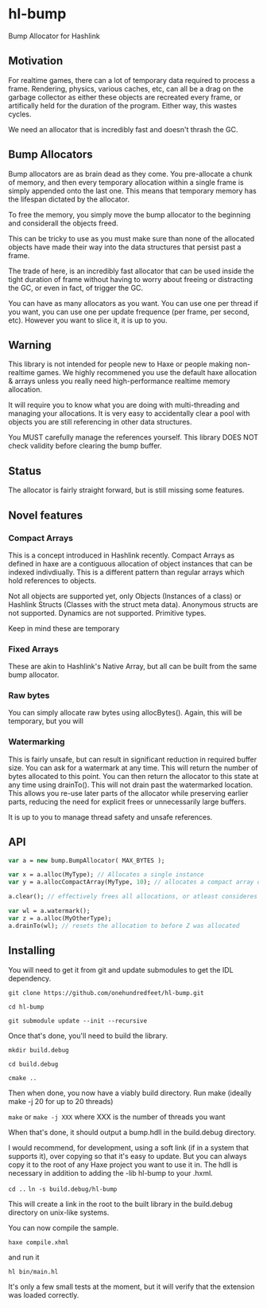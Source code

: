 # hl-bump
Bump Allocator for Hashlink


## Motivation
For realtime games, there can a lot of temporary data required to process a frame.  Rendering, physics, various caches, etc, can all be a drag on the garbage collector as either these objects are recreated every frame, or artifically held for the duration of the program.  Either way, this wastes cycles.

We need an allocator that is incredibly fast and doesn't thrash the GC.

## Bump Allocators
Bump allocators are as brain dead as they come.  You pre-allocate a chunk of memory, and then every temporary allocation within a single frame is simply appended onto the last one.  This means that temporary memory has the lifespan dictated by the allocator.  

To free the memory, you simply move the bump allocator to the beginning and considerall the objects freed.

This can be tricky to use as you must make sure than none of the allocated objects have made their way into the data structures that persist past a frame.

The trade of here, is an incredibly fast allocator that can be used inside the tight duration of frame without having to worry about freeing or distracting the GC, or even in fact, of trigger the GC.

You can have as many allocators as you want. You can use one per thread if you want, you can use one per update frequence (per frame, per second, etc).  However you want to slice it, it is up to you.

## Warning
This library is not intended for people new to Haxe or people making non-realtime games.  We highly recommened you use the default haxe allocation & arrays unless you really need high-performance realtime memory allocation.

It will require you to know what you are doing with multi-threading and managing your allocations.  It is very easy to accidentally clear a pool with objects you are still referencing in other data structures.

You MUST carefully manage the references yourself.  This library DOES NOT check validity before clearing the bump buffer.

## Status
The allocator is fairly straight forward, but is still missing some features.

## Novel features
### Compact Arrays
This is a concept introduced in Hashlink recently.  Compact Arrays as defined in haxe are a contiguous allocation of object instances that can be indexed indivdiually. This is a different pattern than regular arrays which hold references to objects.

Not all objects are supported yet, only Objects (Instances of a class) or Hashlink Structs (Classes with the struct meta data).  Anonymous structs are not supported.  Dynamics are not supported.  Primitive types.

Keep in mind these are temporary 

### Fixed Arrays
These are akin to Hashlink's Native Array, but all can be built from the same bump allocator.

### Raw bytes
You can simply allocate raw bytes using allocBytes().  Again, this will be temporary, but you will 

### Watermarking
This is fairly unsafe, but can result in significant reduction in required buffer size.  You can ask for a watermark at any time. This will return the number of bytes allocated to this point.  You can then return the allocator to this state at any time using drainTo().  This will not drain past the watermarked location.  This allows you re-use later parts of the allocator while preserving earlier parts, reducing the need for explicit frees or unnecessarily large buffers.

It is up to you to manage thread safety and unsafe references.

## API
```haxe
var a = new bump.BumpAllocator( MAX_BYTES );

var x = a.alloc(MyType); // Allocates a single instance
var y = a.allocCompactArray(MyType, 10); // allocates a compact array of 10 elements, still within the bymp allocator

a.clear(); // effectively frees all allocations, or atleast consideres them invalid

var wl = a.watermark();
var z = a.alloc(MyOtherType);
a.drainTo(wl); // resets the allocation to before Z was allocated
```
## Installing
You will need to get it from git and update submodules to get the IDL dependency.

`git clone https://github.com/onehundredfeet/hl-bump.git`

`cd hl-bump`

`git submodule update --init --recursive`

Once that's done, you'll need to build the library.  


`mkdir build.debug`

`cd build.debug`

`cmake ..`

Then when done, you now have a viably build directory. Run make (ideally make -j 20 for up to 20 threads)

`make` or `make -j XXX` where XXX is the number of threads you want

When that's done, it should output a bump.hdll in the build.debug directory.

I would recommend, for development, using a soft link (if in a system that supports it), over copying so that it's easy to update.  But you can always copy it to the root of any Haxe project you want to use it in.  The hdll is necessary in addition to adding the -lib hl-bump to your .hxml.

`cd ..`
`ln -s build.debug/hl-bump`

This will create a link in the root to the built library in the build.debug directory on unix-like systems.

You can now compile the sample.

`haxe compile.xhml`

and run it

`hl bin/main.hl`

It's only a few small tests at the moment, but it will verify that the extension was loaded correctly.


